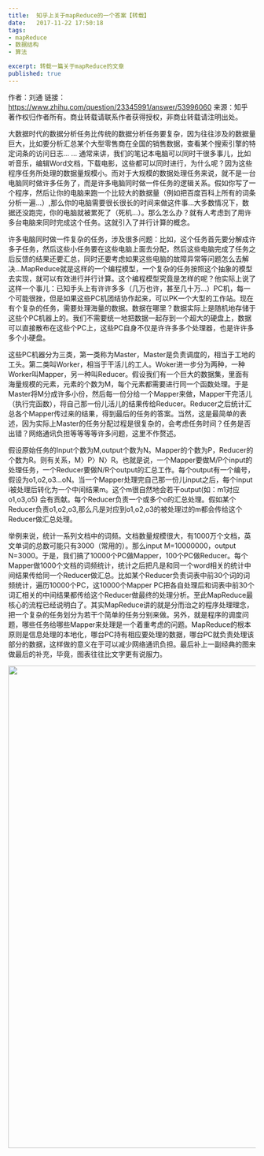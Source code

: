 ```yaml
---
title:  知乎上关于mapReduce的一个答案【转载】
date:   2017-11-22 17:50:18
tags:
- mapReduce
- 数据结构
- 算法

excerpt: 转载一篇关于mapReduce的文章
published: true
---
```


作者：刘通
链接：https://www.zhihu.com/question/23345991/answer/53996060
来源：知乎
著作权归作者所有。商业转载请联系作者获得授权，非商业转载请注明出处。

大数据时代的数据分析任务比传统的数据分析任务要复杂，因为往往涉及的数据量巨大，比如要分析汇总某个大型零售商在全国的销售数据，查看某个搜索引擎的特定词条的访问日志… … 通常来讲，我们的笔记本电脑可以同时干很多事儿，比如听音乐，编辑Word文档，下载电影，这些都可以同时进行，为什么呢？因为这些程序任务所处理的数据量规模小。而对于大规模的数据处理任务来说，就不是一台电脑同时做许多任务了，而是许多电脑同时做一件任务的逻辑关系。假如你写了一个程序，然后让你的电脑来跑一个比较大的数据量（例如把百度百科上所有的词条分析一遍…）,那么你的电脑需要很长很长的时间来做这件事…大多数情况下，数据还没跑完，你的电脑就被累死了（死机…）。那么怎么办？就有人考虑到了用许多台电脑来同时完成这个任务。这就引入了并行计算的概念。

许多电脑同时做一件复杂的任务，涉及很多问题：比如，这个任务首先要分解成许多子任务，然后这些小任务要在这些电脑上面去分配，然后这些电脑完成了任务之后反馈的结果还要汇总，同时还要考虑如果这些电脑的故障异常等问题怎么去解决…MapReduce就是这样的一个编程模型，一个复杂的任务按照这个抽象的模型去实现，就可以有效进行并行计算。这个编程模型究竟是怎样的呢？他实际上说了这样一个事儿：已知手头上有许许多多（几万也许，甚至几十万…）PC机，每一个可能很挫，但是如果这些PC机团结协作起来，可以PK一个大型的工作站。现在有个复杂的任务，需要处理海量的数据。数据在哪里？数据实际上是随机地存储于这些个PC机器上的。我们不需要统一地把数据一起存到一个超大的硬盘上，数据可以直接散布在这些个PC上，这些PC自身不仅是许许多多个处理器，也是许许多多个小硬盘。

 这些PC机器分为三类，第一类称为Master，Master是负责调度的，相当于工地的工头。第二类叫Worker，相当于干活儿的工人。Woker进一步分为两种，一种Worker叫Mapper，另一种叫Reducer。假设我们有一个巨大的数据集，里面有海量规模的元素，元素的个数为M，每个元素都需要进行同一个函数处理。于是Master将M分成许多小份，然后每一份分给一个Mapper来做，Mapper干完活儿（执行完函数），将自己那一份儿活儿的结果传给Reducer。Reducer之后统计汇总各个Mapper传过来的结果，得到最后的任务的答案。当然，这是最简单的表述，因为实际上Master的任务分配过程是很复杂的，会考虑任务时间？任务是否出错？网络通讯负担等等等等许多问题，这里不作赘述。

  假设原始任务的Input个数为M,output个数为N。Mapper的个数为P，Reducer的个数为R。则有关系，M〉P〉N〉R。也就是说，一个Mapper要做M/P个input的处理任务，一个Reducer要做N/R个output的汇总工作。每个output有一个编号，假设为o1,o2,o3…oN。当一个Mapper处理完自己那一份儿input之后，每个input i被处理后转化为一个中间结果m。这个m很自然地会若干output(如：m1对应o1,o3,o5) 会有贡献。每个Reducer负责一个或多个o的汇总处理。假如某个Reducer负责o1,o2,o3,那么凡是对应到o1,o2,o3的被处理过的m都会传给这个Reducer做汇总处理。

举例来说，统计一系列文档中的词频。文档数量规模很大，有1000万个文档，英文单词的总数可能只有3000（常用的）。那么input M=10000000，output N=3000。于是，我们搞了10000个PC做Mapper，100个PC做Reducer。每个Mapper做1000个文档的词频统计，统计之后把凡是和同一个word相关的统计中间结果传给同一个Reducer做汇总。比如某个Reducer负责词表中前30个词的词频统计，遍历10000个PC，这10000个Mapper PC把各自处理后和词表中前30个词汇相关的中间结果都传给这个Reducer做最终的处理分析。至此MapReduce最核心的流程已经说明白了。其实MapReduce讲的就是分而治之的程序处理理念，把一个复杂的任务划分为若干个简单的任务分别来做。另外，就是程序的调度问题，哪些任务给哪些Mapper来处理是一个着重考虑的问题。MapReduce的根本原则是信息处理的本地化，哪台PC持有相应要处理的数据，哪台PC就负责处理该部分的数据，这样做的意义在于可以减少网络通讯负担。最后补上一副经典的图来做最后的补充，毕竟，图表往往比文字更有说服力。

<img src="https://pic4.zhimg.com/50/f7fbb747fc3e7a42112f1ccf82cfa1c7_hd.jpg" data-rawwidth="979" data-rawheight="633" class="origin_image zh-lightbox-thumb" width="979" data-original="https://pic4.zhimg.com/f7fbb747fc3e7a42112f1ccf82cfa1c7_r.jpg">